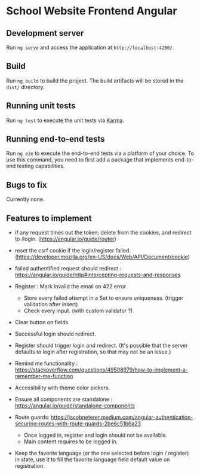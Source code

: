# School Website Frontend Angular

## Development server
Run `ng serve` and access the application at `http://localhost:4200/`.

## Build
Run `ng build` to build the project. The build artifacts will be stored in the `dist/` directory.

## Running unit tests

Run `ng test` to execute the unit tests via [Karma](https://karma-runner.github.io).

## Running end-to-end tests

Run `ng e2e` to execute the end-to-end tests via a platform of your choice. To use this command, you need to first add a package that implements end-to-end testing capabilities.

## Bugs to fix
Currently none.

## Features to implement
- if any request times out the token; delete from the cookies, and redirect to /login. (https://angular.io/guide/router)
- reset the csrf cookie if the login/register failed. (https://developer.mozilla.org/en-US/docs/Web/API/Document/cookie)

- failed authentified request should redirect : https://angular.io/guide/http#intercepting-requests-and-responses

- Register : Mark invalid the email on 422 error
  - Store every failed attempt in a Set to ensure uniqueness. (trigger validation after insert)
  - Check every input. (with custom validator ?)
- Clear button on fields
- Successful login should redirect.
- Register should trigger login and redirect. (It's possible that the server defaults to login after registration, so that may not be an issue.)
- Remind me functionality : https://stackoverflow.com/questions/49508979/how-to-implement-a-remember-me-function
- Accessibility with theme color pickers.
- Ensure all components are standalone : https://angular.io/guide/standalone-components
- Route guards: https://jacobneterer.medium.com/angular-authentication-securing-routes-with-route-guards-2be6c51b6a23
  - Once logged in, register and login should not be available.
  - Main content requires to be logged in.
- Keep the favorite language (or the one selected before login / register) in state, use it to fill the favorite language field default value on registration.
